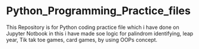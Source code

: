 # Python_Programming_Practice_files
This Repository is for Python coding practice file which i have done on Jupyter Notbook in this i have made soe logic for palindrom identifying, leap year, Tik tak toe games, card games, by using OOPs concept. 
